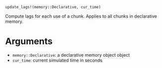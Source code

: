 ```
update_lags!(memory::Declarative, cur_time)
```

Compute lags for each use of a chunk. Applies to all chunks in declarative memory.

# Arguments

  * `memory::Declarative`: a declarative memory object object
  * `cur_time`: current simulated time in seconds
